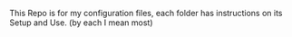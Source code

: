 This Repo is for my configuration files, each folder has instructions on its Setup and Use. (by each I mean most)

